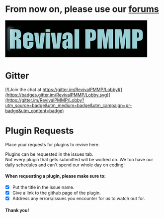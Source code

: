 # From now on, please use our [forums](http://revivalpmmpforums.gq)
![alt tag](https://github.com/RevivalPMMP/PluginRequests/blob/master/RevivalPMMP.gif?raw=true)
# Gitter
[![Join the chat at https://gitter.im/RevivalPMMP/Lobby#](https://badges.gitter.im/RevivalPMMP/Lobby.svg)](https://gitter.im/RevivalPMMP/Lobby?utm_source=badge&utm_medium=badge&utm_campaign=pr-badge&utm_content=badge)
# Plugin Requests
Place your requests for plugins to revive here.

Plugins can be requested in the issues tab.    
Not every plugin that gets submitted will be worked on. We too have our daily schedules and can't spend our whole day on coding!

#### When requesting a plugin, please make sure to:
- [x] Put the title in the issue name.
- [x] Give a link to the github page of the plugin.
- [x] Address any errors/issues you encounter for us to watch out for.

#### Thank you!
